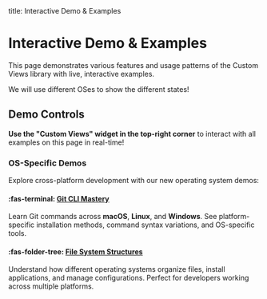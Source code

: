<frontmatter>
  title: Interactive Demo & Examples
</frontmatter>

# Interactive Demo & Examples

This page demonstrates various features and usage patterns of the Custom Views library with live, interactive examples.

We will use different OSes to show the different states!

## Demo Controls

**Use the "Custom Views" widget in the top-right corner** to interact with all examples on this page in real-time!

### OS-Specific Demos

Explore cross-platform development with our new operating system demos:

<box type="info">

#### :fas-terminal: [Git CLI Mastery](cliMastery.html)
Learn Git commands across **macOS**, **Linux**, and **Windows**. See platform-specific installation methods, command syntax variations, and OS-specific tools.

#### :fas-folder-tree: [File System Structures](fileStructure.html)  
Understand how different operating systems organize files, install applications, and manage configurations. Perfect for developers working across multiple platforms.

</box>


<div data-customviews-toggle="mac" data-customviews-id="mac"/>
<div data-customviews-toggle="windows" data-customviews-id="windows"/>
<div data-customviews-toggle="linux" data-customviews-id="linux"/>
